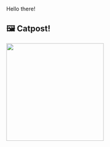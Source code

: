 Hello there!



## 🖼️ Catpost!

<sub>
    <img src="https://cdn2.thecatapi.com/images/a44.jpg" height="256">
</sub>

